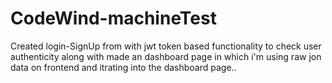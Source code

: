 # CodeWind-machineTest
Created login-SignUp from with jwt token based functionality to check user authenticity along with made an dashboard page in which i'm using raw jon data on frontend and  itrating into the dashboard page.. 
